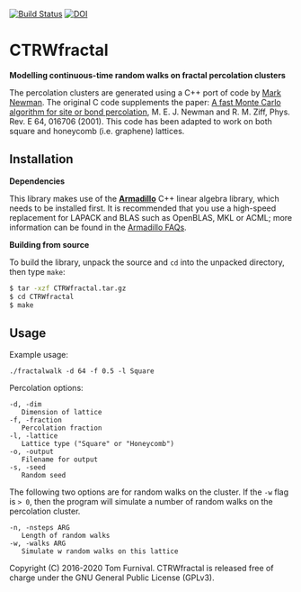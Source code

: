 [![Build Status](https://travis-ci.org/tjof2/CTRWfractal.svg?branch=master)](https://travis-ci.org/tjof2/CTRWfractal)
[![DOI](https://zenodo.org/badge/58554121.svg)](https://zenodo.org/badge/latestdoi/58554121)

# CTRWfractal

**Modelling continuous-time random walks on fractal percolation clusters**

The percolation clusters are generated using a C++ port of code by [Mark Newman](http://www-personal.umich.edu/~mejn/percolation/). The original C code supplements the paper: [A fast Monte Carlo algorithm for site or bond percolation](http://aps.arxiv.org/abs/cond-mat/0101295/), M. E. J. Newman and R. M. Ziff, Phys. Rev. E 64, 016706 (2001). This code has been adapted to work on both square and honeycomb (i.e. graphene) lattices.

## Installation

**Dependencies**

This library makes use of the **[Armadillo](http://arma.sourceforge.net)** C++ linear algebra library, which needs to be installed first. It is recommended that you use a high-speed replacement for LAPACK and BLAS such as OpenBLAS, MKL or ACML; more information can be found in the [Armadillo
FAQs](http://arma.sourceforge.net/faq.html#dependencies).

**Building from source**

To build the library, unpack the source and `cd` into the unpacked directory, then type `make`:

```bash
$ tar -xzf CTRWfractal.tar.gz
$ cd CTRWfractal
$ make
```

## Usage

Example usage:
```
./fractalwalk -d 64 -f 0.5 -l Square
```

Percolation options:
```
-d, -dim
   Dimension of lattice
-f, -fraction
   Percolation fraction
-l, -lattice
   Lattice type ("Square" or "Honeycomb")
-o, -output
   Filename for output
-s, -seed
   Random seed
```
The following two options are for random walks on the cluster. If
the `-w` flag is `> 0`, then the program will simulate a number of random walks
on the percolation cluster.

```
-n, -nsteps ARG
   Length of random walks
-w, -walks ARG
   Simulate w random walks on this lattice
```

Copyright (C) 2016-2020 Tom Furnival. CTRWfractal is released free of charge under the GNU General Public License (GPLv3).
